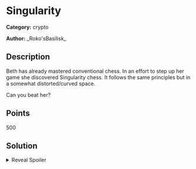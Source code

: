 # Singularity
**Category:** crypto

**Author:** \_Roko'sBasilisk\_

## Description

Beth has already mastered conventional chess. In an effort to step up her game she discovered Singularity chess. It follows the same principles but in a somewhat distorted/curved space.

Can you beat her?

## Points
500

## Solution

<details>
 <summary>Reveal Spoiler</summary>

Solution is provided both as Sage script and Sage Notebook in [setup](./setup/) folder. ([solution.sage](./setup/solution.sage), [solution.ipynb](./setup/solution.ipynb))

</details>